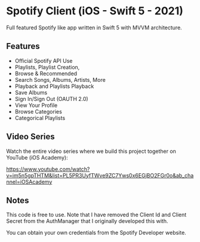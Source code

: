 # Spotify Client (iOS - Swift 5 - 2021)

Full featured Spotify like app written in Swift 5 with MVVM architecture.

## Features
- Official Spotify API Use
- Playlists, Playlist Creation,
- Browse & Recommended
- Search Songs, Albums, Artists, More
- Playback and Playlists Playback
- Save Albums
- Sign In/Sign Out (OAUTH 2.0)
- View Your Profile
- Browse Categories
- Categorical Playlists

## Video Series

Watch the entire video series where we build this project together on YouTube (iOS Academy):

https://www.youtube.com/watch?v=im5n5gpTHTM&list=PL5PR3UyfTWve9ZC7Yws0x6EGjBO2FGr0o&ab_channel=iOSAcademy

## Notes

This code is free to use. Note that I have removed the Client Id and Client Secret from the AuthManager that I originally developed this with.

You can obtain your own credentials from the Spotify Developer website.
